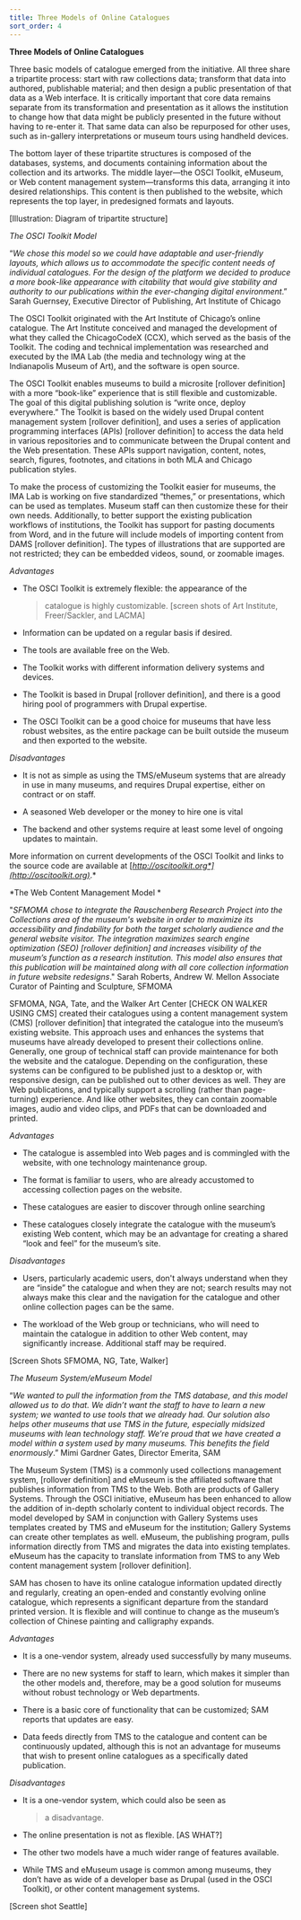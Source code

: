 ```yaml
---
title: Three Models of Online Catalogues
sort_order: 4
---
```


**Three Models of Online Catalogues**

Three basic models of catalogue emerged from the initiative. All three
share a tripartite process: start with raw
collections data; transform that data into authored, publishable
material; and then design a public presentation of that data as a Web
interface. It is critically important that core data remains separate
from its transformation and presentation as it allows the institution to
change how that data might be publicly presented in the future without
having to re-enter it. That same data can also be repurposed for other
uses, such as in-gallery interpretations or museum tours using handheld
devices.

The bottom layer of these tripartite structures is composed of the
databases, systems, and documents containing information about the
collection and its artworks. The middle layer—the OSCI Toolkit, eMuseum,
or Web content management system—transforms this data, arranging it into
desired relationships. This content is then published to the website,
which represents the top layer, in predesigned formats and layouts.

\[Illustration: Diagram of tripartite structure\]

*The OSCI Toolkit Model*

“*We chose this model so we could have adaptable and user-friendly
layouts, which allows us to accommodate the specific content needs of
individual catalogues. For the design of the platform we decided to
produce a more book-like appearance with citability that would give
stability and authority to our publications within the ever-changing
digital environment*.” Sarah Guernsey, Executive Director of Publishing,
Art Institute of Chicago

The OSCI Toolkit originated with the Art Institute of Chicago’s online
catalogue. The Art Institute conceived and managed the development of
what they called the ChicagoCodeX (CCX), which served as the basis of
the Toolkit. The coding and technical implementation was researched and
executed by the IMA Lab (the media and technology wing at the
Indianapolis Museum of Art), and the software is open source.

The OSCI Toolkit enables museums to build a microsite \[rollover
definition\] with a more “book-like” experience that is still flexible
and customizable. The goal of this digital publishing solution is “write
once, deploy everywhere.” The Toolkit is based on the widely used Drupal
content management system \[rollover definition\], and uses a series of
application programming interfaces (APIs) \[rollover definition\] to
access the data held in various repositories and to communicate between
the Drupal content and the Web presentation. These APIs support
navigation, content, notes, search, figures, footnotes, and citations in
both MLA and Chicago publication styles.

To make the process of customizing the Toolkit easier for museums, the
IMA Lab is working on five standardized “themes,” or presentations,
which can be used as templates. Museum staff can then customize these
for their own needs. Additionally, to better support the existing
publication workflows of institutions, the Toolkit has support for
pasting documents from Word, and in the future will include models of
importing content from DAMS \[rollover definition\]. The types of
illustrations that are supported are not restricted; they can be
embedded videos, sound, or zoomable images.

*Advantages*

-   The OSCI Toolkit is extremely flexible: the appearance of the
    > catalogue is highly customizable. \[screen shots of Art Institute,
    > Freer/Sackler, and LACMA\]

<!-- -->

-   Information can be updated on a regular basis if desired.

-   The tools are available free on the Web.

-   The Toolkit works with different information delivery systems
    and devices.

-   The Toolkit is based in Drupal \[rollover definition\], and there is
    a good hiring pool of programmers with Drupal expertise.

-   The OSCI Toolkit can be a good choice for museums that have less
    robust websites, as the entire package can be built outside the
    museum and then exported to the website.

*Disadvantages*

-   It is not as simple as using the TMS/eMuseum systems that are
    already in use in many museums, and requires Drupal expertise,
    either on contract or on staff.

-   A seasoned Web developer or the money to hire one is vital

-   The backend and other systems require at least some level of ongoing
    updates to maintain.

More information on current developments of the OSCI Toolkit and links
to the source code are available at
[*http://oscitoolkit.org*](http://oscitoolkit.org)*.*

*The Web Content Management Model *

"*SFMOMA chose to integrate the Rauschenberg Research Project into the
Collections area of the museum's website in order to maximize its
accessibility and findability for both the target scholarly audience and
the general website visitor. The integration maximizes search engine
optimization (SEO) \[rollover definition\] and increases visibility of
the museum’s function as a research institution. This model also ensures
that this publication will be maintained along with all core collection
information in future website redesigns*." Sarah Roberts, Andrew W.
Mellon Associate Curator of Painting and Sculpture, SFMOMA

SFMOMA, NGA, Tate, and the Walker Art Center \[CHECK ON WALKER USING
CMS\] created their catalogues using a content management system (CMS)
\[rollover definition\] that integrated the catalogue into the museum’s
existing website. This approach uses and enhances the systems that
museums have already developed to present their collections online.
Generally, one group of technical staff can provide maintenance for both
the website and the catalogue. Depending on the configuration, these
systems can be configured to be published just to a desktop or, with
responsive design, can be published out to other devices as well. They
are Web publications, and typically support a scrolling (rather than
page-turning) experience. And like other websites, they can contain
zoomable images, audio and video clips, and PDFs that can be downloaded
and printed.

*Advantages*

-   The catalogue is assembled into Web pages and is commingled with the
    website, with one technology maintenance group.

-   The format is familiar to users, who are already accustomed to
    accessing collection pages on the website.

-   These catalogues are easier to discover through online searching

-   These catalogues closely integrate the catalogue with the museum’s
    existing Web content, which may be an advantage for creating a
    shared “look and feel” for the museum’s site.

*Disadvantages*

-   Users, particularly academic users, don't always understand when
    they are “inside” the catalogue and when they are not; search
    results may not always make this clear and the navigation for the
    catalogue and other online collection pages can be the same.

-   The workload of the Web group or technicians, who will need to
    maintain the catalogue in addition to other Web content, may
    significantly increase. Additional staff may be required.

\[Screen Shots SFMOMA, NG, Tate, Walker\]

*The Museum System/eMuseum Model*

“*We wanted to pull the information from the TMS database, and this
model allowed us to do that. We didn’t want the staff to have to learn a
new system; we wanted to use tools that we already had. Our solution
also helps other museums that use TMS in the future, especially midsized
museums with lean technology staff. We’re proud that we have created a
model within a system used by many museums. This benefits the field
enormously*.” Mimi Gardner Gates, Director Emerita, SAM

The Museum System (TMS) is a commonly used collections management
system, \[rollover definition\] and eMuseum is the affiliated software
that publishes information from TMS to the Web. Both are products of
Gallery Systems. Through the OSCI initiative, eMuseum has been enhanced
to allow the addition of in-depth scholarly content to individual object
records. The model developed by SAM in conjunction with Gallery Systems
uses templates created by TMS and eMuseum for the institution; Gallery
Systems can create other templates as well. eMuseum, the publishing
program, pulls information directly from TMS and migrates the data into
existing templates. eMuseum has the capacity to translate information
from TMS to any Web content management system \[rollover definition\].

SAM has chosen to have its online catalogue information updated directly
and regularly, creating an open-ended and constantly evolving online
catalogue, which represents a significant departure from the standard
printed version. It is flexible and will continue to change as the
museum’s collection of Chinese painting and calligraphy expands.

*Advantages*

-   It is a one-vendor system, already used successfully by
    many museums.

-   There are no new systems for staff to learn, which makes it simpler
    than the other models and, therefore, may be a good solution for
    museums without robust technology or Web departments.

-   There is a basic core of functionality that can be customized; SAM
    reports that updates are easy.

-   Data feeds directly from TMS to the catalogue and content can be
    continuously updated, although this is not an advantage for museums
    that wish to present online catalogues as a specifically
    dated publication.

*Disadvantages*

-   It is a one-vendor system, which could also be seen as
    > a disadvantage.

<!-- -->

-   The online presentation is not as flexible. \[AS WHAT?\]

-   The other two models have a much wider range of features available.

-   While TMS and eMuseum usage is common among museums, they don’t have
    as wide of a developer base as Drupal (used in the OSCI Toolkit), or
    other content management systems.

\[Screen shot Seattle\]
